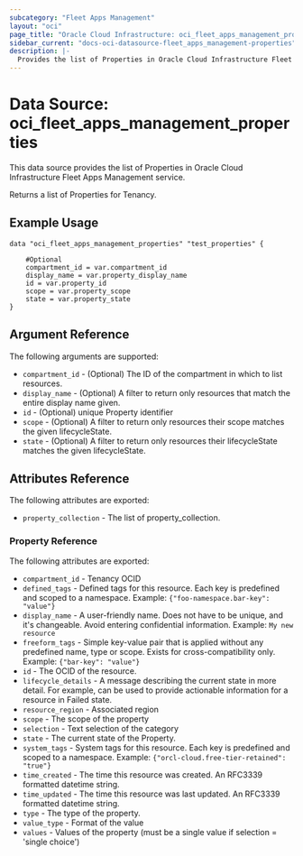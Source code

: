 ```yaml
---
subcategory: "Fleet Apps Management"
layout: "oci"
page_title: "Oracle Cloud Infrastructure: oci_fleet_apps_management_properties"
sidebar_current: "docs-oci-datasource-fleet_apps_management-properties"
description: |-
  Provides the list of Properties in Oracle Cloud Infrastructure Fleet Apps Management service
---
```


# Data Source: oci_fleet_apps_management_properties
This data source provides the list of Properties in Oracle Cloud Infrastructure Fleet Apps Management service.

Returns a list of Properties for Tenancy.


## Example Usage

```hcl
data "oci_fleet_apps_management_properties" "test_properties" {

	#Optional
	compartment_id = var.compartment_id
	display_name = var.property_display_name
	id = var.property_id
	scope = var.property_scope
	state = var.property_state
}
```

## Argument Reference

The following arguments are supported:

* `compartment_id` - (Optional) The ID of the compartment in which to list resources.
* `display_name` - (Optional) A filter to return only resources that match the entire display name given.
* `id` - (Optional) unique Property identifier
* `scope` - (Optional) A filter to return only resources their scope matches the given lifecycleState.
* `state` - (Optional) A filter to return only resources their lifecycleState matches the given lifecycleState.


## Attributes Reference

The following attributes are exported:

* `property_collection` - The list of property_collection.

### Property Reference

The following attributes are exported:

* `compartment_id` - Tenancy OCID
* `defined_tags` - Defined tags for this resource. Each key is predefined and scoped to a namespace. Example: `{"foo-namespace.bar-key": "value"}` 
* `display_name` - A user-friendly name. Does not have to be unique, and it's changeable. Avoid entering confidential information.  Example: `My new resource` 
* `freeform_tags` - Simple key-value pair that is applied without any predefined name, type or scope. Exists for cross-compatibility only. Example: `{"bar-key": "value"}` 
* `id` - The OCID of the resource.
* `lifecycle_details` - A message describing the current state in more detail. For example, can be used to provide actionable information for a resource in Failed state.
* `resource_region` - Associated region
* `scope` - The scope of the property
* `selection` - Text selection of the category
* `state` - The current state of the Property.
* `system_tags` - System tags for this resource. Each key is predefined and scoped to a namespace. Example: `{"orcl-cloud.free-tier-retained": "true"}` 
* `time_created` - The time this resource was created. An RFC3339 formatted datetime string.
* `time_updated` - The time this resource was last updated. An RFC3339 formatted datetime string.
* `type` - The type of the property.
* `value_type` - Format of the value
* `values` - Values of the property (must be a single value if selection = 'single choice')

